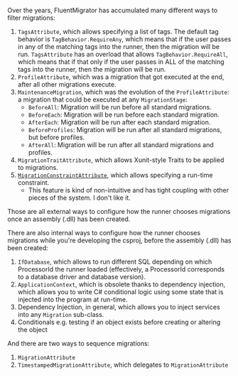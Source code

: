 Over the years, FluentMigrator has accumulated many different ways to filter migrations:

1. `TagsAttribute`, which allows specifying a list of tags.
   The default tag behavior is `TagBehavior.RequireAny`,
   which means that if the user passes in any of the matching tags into the runner,
   then the migration will be run. `TagsAttribute` has an overload that allows `TagBehavior.RequireAll`,
   which means that if that only if the user passes in ALL of the matching tags into the runner,
   then the migration will be run.
2. `ProfileAttribute`, which was a migration that got executed at the end, after all other migrations execute.
3. `MaintenanceMigration`, which was the evolution of the `ProfileAttribute`:
    a migration that could be executed at any `MigrationStage`:
    - `BeforeAll`: Migration will be run before all standard migrations.
    - `BeforeEach`: Migration will be run before each standard migration.
    - `AfterEach`: Migration will be run after each standard migration.
    - `BeforeProfiles`: Migration will be run after all standard migrations, but before profiles.
    - `AfterAll`: Migration will be run after all standard migrations and profiles.
4. `MigrationTraitAttribute`, which allows Xunit-style Traits to be applied to migrations.
5. [`MigrationConstraintAttribute`](https://github.com/fluentmigrator/fluentmigrator/tree/master/src/FluentMigrator.Runner/Constraints),
    which allows specifying a run-time constraint.
    * This feature is kind of non-intuitive and has tight coupling with other pieces of the system.  I don't like it.

Those are all external ways to configure how the runner chooses migrations once an assembly (.dll) has been created.

There are also internal ways to configure how the runner chooses migrations while you're developing the csproj, before the assembly (.dll) has been created:

1. `IfDatabase`, which allows to run different SQL depending on which ProcessorId the runner loaded
    (effectively, a ProcessorId corresponds to a database driver and database version). 
2. `ApplicationContext`, which is obsolete thanks to dependency injection,
    which allows you to write C# conditional logic using some state that is injected into the program at run-time.
3. Dependency Injection, in general, which allows you to inject services into any `Migration` sub-class.
4. Conditionals e.g. testing if an object exists before creating or altering the object

And there are two ways to sequence migrations:

1. `MigrationAttribute`
2. `TimestampedMigrationAttribute`, which delegates to `MigrationAttribute`
